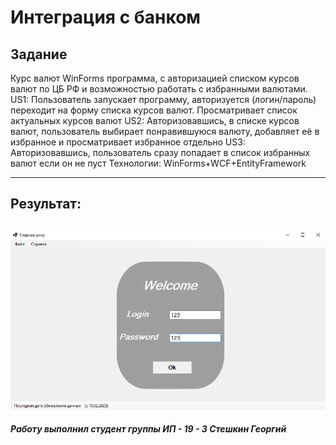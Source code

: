 # Интеграция с банком
__Задание__
---
Курс валют
WinForms программа, с авторизацией списком курсов валют по ЦБ РФ и возможностью работать с избранными валютами.
US1: Пользователь запускает программу, авторизуется (логин/пароль) переходит на форму списка курсов валют. Просматривает список актуальных курсов валют
US2:  Авторизовавшись, в списке курсов валют, пользователь выбирает понравившуюся валюту, добавляет её в избранное и просматривает избранное отдельно
US3: Авторизовавшись, пользователь сразу попадает в список избранных валют если он не пуст
Технологии: WinForms+WCF+EntityFramework

---
## Результат:

![Результаты***](image/1.PNG)
---
___Работу выполнил студент группы ИП - 19 - 3 Стешкин Георгий___
 
